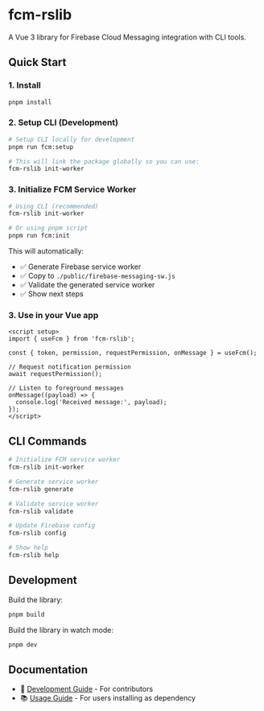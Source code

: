 # fcm-rslib

A Vue 3 library for Firebase Cloud Messaging integration with CLI tools.

## Quick Start

### 1. Install

```bash
pnpm install
```

### 2. Setup CLI (Development)

```bash
# Setup CLI locally for development
pnpm run fcm:setup

# This will link the package globally so you can use:
fcm-rslib init-worker
```

### 3. Initialize FCM Service Worker

```bash
# Using CLI (recommended)
fcm-rslib init-worker

# Or using pnpm script
pnpm run fcm:init
```

This will automatically:

- ✅ Generate Firebase service worker
- ✅ Copy to `./public/firebase-messaging-sw.js`
- ✅ Validate the generated service worker
- ✅ Show next steps

### 3. Use in your Vue app

```vue
<script setup>
import { useFcm } from 'fcm-rslib';

const { token, permission, requestPermission, onMessage } = useFcm();

// Request notification permission
await requestPermission();

// Listen to foreground messages
onMessage((payload) => {
  console.log('Received message:', payload);
});
</script>
```

## CLI Commands

```bash
# Initialize FCM service worker
fcm-rslib init-worker

# Generate service worker
fcm-rslib generate

# Validate service worker
fcm-rslib validate

# Update Firebase config
fcm-rslib config

# Show help
fcm-rslib help
```

## Development

Build the library:

```bash
pnpm build
```

Build the library in watch mode:

```bash
pnpm dev
```

## Documentation

- 📖 [Development Guide](./scripts/README.md) - For contributors
- 📚 [Usage Guide](./USAGE.md) - For users installing as dependency

